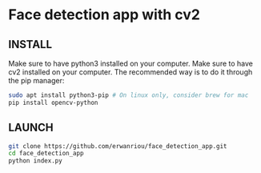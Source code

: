 # Face detection app with cv2

## INSTALL

Make sure to have python3 installed on your computer.
Make sure to have cv2 installed on your computer. The recommended way is to do it through the pip manager:

```sh
sudo apt install python3-pip # On linux only, consider brew for mac
pip install opencv-python
```

## LAUNCH

```sh
git clone https://github.com/erwanriou/face_detection_app.git
cd face_detection_app
python index.py
```